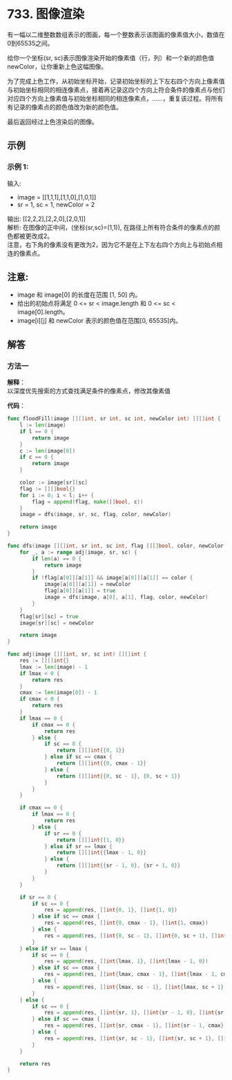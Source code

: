# 733. 图像渲染
有一幅以二维整数数组表示的图画，每一个整数表示该图画的像素值大小，数值在0到65535之间。

给你一个坐标(sr, sc)表示图像渲染开始的像素值（行，列）和一个新的颜色值newColor，让你重新上色这幅图像。

为了完成上色工作，从初始坐标开始，记录初始坐标的上下左右四个方向上像素值与初始坐标相同的相连像素点，接着再记录这四个方向上符合条件的像素点与他们对应四个方向上像素值与初始坐标相同的相连像素点，……，重复该过程。将所有有记录的像素点的颜色值改为新的颜色值。

最后返回经过上色渲染后的图像。

## 示例
### 示例 1:

输入:   
- image = [[1,1,1],[1,1,0],[1,0,1]]  
- sr = 1, sc = 1, newColor = 2  

输出: [[2,2,2],[2,2,0],[2,0,1]]  
解析: 
在图像的正中间，(坐标(sr,sc)=(1,1)),
在路径上所有符合条件的像素点的颜色都被更改成2。  
注意，右下角的像素没有更改为2，因为它不是在上下左右四个方向上与初始点相连的像素点。

## 注意:

- image 和 image[0] 的长度在范围 [1, 50] 内。
- 给出的初始点将满足 0 <= sr < image.length 和 0 <= sc < image[0].length。
- image[i][j] 和 newColor 表示的颜色值在范围[0, 65535]内。

## 解答
### 方法一
**解释**：  
以深度优先搜索的方式查找满足条件的像素点，修改其像素值

**代码**：
```go
func floodFill(image [][]int, sr int, sc int, newColor int) [][]int {
	l := len(image)
	if l == 0 {
		return image
	}
	c := len(image[0])
	if c == 0 {
		return image
	}

	color := image[sr][sc]
	flag := [][]bool{}
	for i := 0; i < l; i++ {
		flag = append(flag, make([]bool, c))
	}
	image = dfs(image, sr, sc, flag, color, newColor)

	return image
}

func dfs(image [][]int, sr int, sc int, flag [][]bool, color, newColor int) [][]int {
	for _, a := range adj(image, sr, sc) {
		if len(a) == 0 {
			return image
		}
		if !flag[a[0]][a[1]] && image[a[0]][a[1]] == color {
			image[a[0]][a[1]] = newColor
			flag[a[0]][a[1]] = true
			image = dfs(image, a[0], a[1], flag, color, newColor)
		}
	}
	flag[sr][sc] = true
	image[sr][sc] = newColor

	return image
}

func adj(image [][]int, sr, sc int) [][]int {
	res := [][]int{}
	lmax := len(image) - 1
	if lmax < 0 {
		return res
	}
	cmax := len(image[0]) - 1
	if cmax < 0 {
		return res
	}
	if lmax == 0 {
		if cmax == 0 {
			return res
		} else {
			if sc == 0 {
				return [][]int{{0, 1}}
			} else if sc == cmax {
				return [][]int{{0, cmax - 1}}
			} else {
				return [][]int{{0, sc - 1}, {0, sc + 1}}
			}
		}
	}

	if cmax == 0 {
		if lmax == 0 {
			return res
		} else {
			if sr == 0 {
				return [][]int{{1, 0}}
			} else if sr == lmax {
				return [][]int{{lmax - 1, 0}}
			} else {
				return [][]int{{sr - 1, 0}, {sr + 1, 0}}
			}
		}
	}

	if sr == 0 {
		if sc == 0 {
			res = append(res, []int{0, 1}, []int{1, 0})
		} else if sc == cmax {
			res = append(res, []int{0, cmax - 1}, []int{1, cmax})
		} else {
			res = append(res, []int{0, sc - 1}, []int{0, sc + 1}, []int{1, sc})
		}
	} else if sr == lmax {
		if sc == 0 {
			res = append(res, []int{lmax, 1}, []int{lmax - 1, 0})
		} else if sc == cmax {
			res = append(res, []int{lmax, cmax - 1}, []int{lmax - 1, cmax})
		} else {
			res = append(res, []int{lmax, sc - 1}, []int{lmax, sc + 1}, []int{lmax - 1, sc})
		}
	} else {
		if sc == 0 {
			res = append(res, []int{sr, 1}, []int{sr - 1, 0}, []int{sr + 1, 0})
		} else if sc == cmax {
			res = append(res, []int{sr, cmax - 1}, []int{sr - 1, cmax}, []int{sr + 1, cmax})
		} else {
			res = append(res, []int{sr, sc - 1}, []int{sr, sc + 1}, []int{sr - 1, sc}, []int{sr + 1, sc})
		}
	}

	return res
}
```